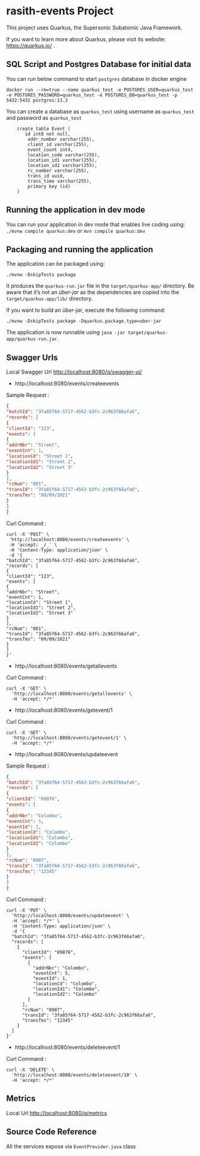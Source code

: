 # rasith-events Project

This project uses Quarkus, the Supersonic Subatomic Java Framework.

If you want to learn more about Quarkus, please visit its website: https://quarkus.io/ .

## SQL Script and Postgres Database for initial data
You can run below command to start `postgres` database in docker engine

```
docker run --rm=true --name quarkus_test -e POSTGRES_USER=quarkus_test -e POSTGRES_PASSWORD=quarkus_test -e POSTGRES_DB=quarkus_test -p 5432:5432 postgres:13.3
```

You can create a database as `quarkus_test` using username as `quarkus_test` and password as `quarkus_test`

```
    create table Event (
       id int8 not null,
        addr_number varchar(255),
        client_id varchar(255),
        event_count int4,
        location_code varchar(255),
        location_id1 varchar(255),
        location_id2 varchar(255),
        rc_number varchar(255),
        trans_id uuid,
        trans_time varchar(255),
        primary key (id)
    )
```

## Running the application in dev mode

You can run your application in dev mode that enables live coding using:
`./mvnw compile quarkus:dev` or `mvn compile quarkus:dev`

## Packaging and running the application

The application can be packaged using:

```shell script
./mvnw -DskipTests package
```
It produces the `quarkus-run.jar` file in the `target/quarkus-app/` directory.
Be aware that it’s not an _über-jar_ as the dependencies are copied into the `target/quarkus-app/lib/` directory.

If you want to build an _über-jar_, execute the following command:

```shell script
./mvnw -DskipTests package -Dquarkus.package.type=uber-jar
```

The application is now runnable using `java -jar target/quarkus-app/quarkus-run.jar`.

## Swagger Urls

Local Swagger Url [http://localhost:8080/q/swagger-ui/](http://localhost:8080/q/swagger-ui/)

* http://localhost:8080/events/createevents

Sample Request :

```json
{
"batchId": "3fa85f64-5717-4562-b3fc-2c963f66afa6",
"records": [
{
"clientId": "123",
"events": [
{
"addrNbr": "Street",
"eventCnt": 1,
"locationCd": "Street 1",
"locationId1": "Street 2",
"locationId2": "Street 3"
}
],
"rcNum": "001",
"transId": "3fa85f64-5717-4562-b3fc-2c963f66afa6",
"transTms": "09/09/2021"
}
]
}
```

Curl Command :

```
curl -X 'POST' \
 'http://localhost:8080/events/createevents' \
 -H 'accept: _/_' \
 -H 'Content-Type: application/json' \
 -d '{
"batchId": "3fa85f64-5717-4562-b3fc-2c963f66afa6",
"records": [
{
"clientId": "123",
"events": [
{
"addrNbr": "Street",
"eventCnt": 1,
"locationCd": "Street 1",
"locationId1": "Street 2",
"locationId2": "Street 3"
}
],
"rcNum": "001",
"transId": "3fa85f64-5717-4562-b3fc-2c963f66afa6",
"transTms": "09/09/2021"
}
]
}'
```

* http://localhost:8080/events/getallevents

Curl Command :

```
curl -X 'GET' \
  'http://localhost:8080/events/getallevents' \
  -H 'accept: */*'
```

* http://localhost:8080/events/getevent/1

Curl Command :

```
curl -X 'GET' \
  'http://localhost:8080/events/getevent/1' \
  -H 'accept: */*'
```

* http://localhost:8080/events/updateevent

Sample Request :

```json
{
"batchId": "3fa85f64-5717-4562-b3fc-2c963f66afa6",
"records": [
{
"clientId": "09876",
"events": [
{
"addrNbr": "Colombo",
"eventCnt": 5,
"eventId": 1,
"locationCd": "Colombo",
"locationId1": "Colombo",
"locationId2": "Colombo"
}
],
"rcNum": "0987",
"transId": "3fa85f64-5717-4562-b3fc-2c963f66afa6",
"transTms": "12345"
}
]
}
```

Curl Command :

```
curl -X 'PUT' \
  'http://localhost:8080/events/updateevent' \
  -H 'accept: */*' \
  -H 'Content-Type: application/json' \
  -d '{
  "batchId": "3fa85f64-5717-4562-b3fc-2c963f66afa6",
  "records": [
    {
      "clientId": "09876",
      "events": [
        {
          "addrNbr": "Colombo",
          "eventCnt": 5,
          "eventId": 1,
          "locationCd": "Colombo",
          "locationId1": "Colombo",
          "locationId2": "Colombo"
        }
      ],
      "rcNum": "0987",
      "transId": "3fa85f64-5717-4562-b3fc-2c963f66afa6",
      "transTms": "12345"
    }
  ]
}'
```
* http://localhost:8080/events/deleteevent/1

Curl Command :

```
curl -X 'DELETE' \
  'http://localhost:8080/events/deleteevent/10' \
  -H 'accept: */*'
```
## Metrics 

Local Url [http://localhost:8080/q/metrics](http://localhost:8080/q/metrics)

## Source Code Reference

All the services expose via `EventProvider.java` class
